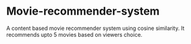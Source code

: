 # Movie-recommender-system
A content based movie recommender system using cosine similarity.
It recommends upto 5 movies based on viewers choice.
